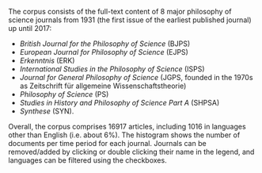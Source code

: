 The corpus consists of the full-text content of 8 major philosophy of science journals from 1931 (the first issue of the earliest published journal) up until 2017: 

* *British Journal for the Philosophy of Science* (BJPS)
* *European Journal for Philosophy of Science* (EJPS)
* *Erkenntnis* (ERK)
* *International Studies in the Philosophy of Science* (ISPS)
* *Journal for General Philosophy of Science* (JGPS, founded in the 1970s as Zeitschrift für allgemeine Wissenschaftstheorie)
* *Philosophy of Science* (PS)
* *Studies in History and Philosophy of Science Part A* (SHPSA)
* *Synthese* (SYN). 

Overall, the corpus comprises 16917 articles, including 1016 in languages other than English (i.e. about 6%). 
The histogram shows the number of documents per time period for each journal. Journals can be removed/added by clicking or double clicking their name in the legend, and languages can be filtered using the checkboxes.

